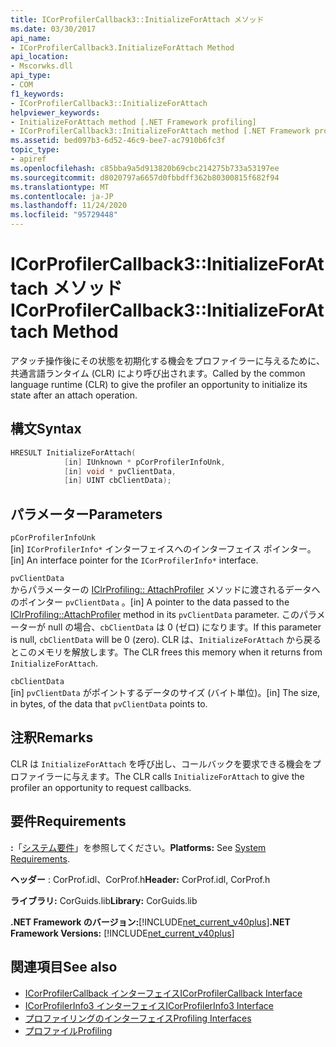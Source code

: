 ```yaml
---
title: ICorProfilerCallback3::InitializeForAttach メソッド
ms.date: 03/30/2017
api_name:
- ICorProfilerCallback3.InitializeForAttach Method
api_location:
- Mscorwks.dll
api_type:
- COM
f1_keywords:
- ICorProfilerCallback3::InitializeForAttach
helpviewer_keywords:
- InitializeForAttach method [.NET Framework profiling]
- ICorProfilerCallback3::InitializeForAttach method [.NET Framework profiling]
ms.assetid: bed097b3-6d52-46c9-bee7-ac7910b6fc3f
topic_type:
- apiref
ms.openlocfilehash: c85bba9a5d913820b69cbc214275b733a53197ee
ms.sourcegitcommit: d8020797a6657d0fbbdff362b80300815f682f94
ms.translationtype: MT
ms.contentlocale: ja-JP
ms.lasthandoff: 11/24/2020
ms.locfileid: "95729448"
---
```

# <a name="icorprofilercallback3initializeforattach-method"></a><span data-ttu-id="56999-102">ICorProfilerCallback3::InitializeForAttach メソッド</span><span class="sxs-lookup"><span data-stu-id="56999-102">ICorProfilerCallback3::InitializeForAttach Method</span></span>

<span data-ttu-id="56999-103">アタッチ操作後にその状態を初期化する機会をプロファイラーに与えるために、共通言語ランタイム (CLR) により呼び出されます。</span><span class="sxs-lookup"><span data-stu-id="56999-103">Called by the common language runtime (CLR) to give the profiler an opportunity to initialize its state after an attach operation.</span></span>  
  
## <a name="syntax"></a><span data-ttu-id="56999-104">構文</span><span class="sxs-lookup"><span data-stu-id="56999-104">Syntax</span></span>  
  
```cpp  
HRESULT InitializeForAttach(  
            [in] IUnknown * pCorProfilerInfoUnk,  
            [in] void * pvClientData,  
            [in] UINT cbClientData);  
```  
  
## <a name="parameters"></a><span data-ttu-id="56999-105">パラメーター</span><span class="sxs-lookup"><span data-stu-id="56999-105">Parameters</span></span>  

 `pCorProfilerInfoUnk`  
 <span data-ttu-id="56999-106">[in] `ICorProfilerInfo*` インターフェイスへのインターフェイス ポインター。</span><span class="sxs-lookup"><span data-stu-id="56999-106">[in] An interface pointer for the `ICorProfilerInfo*` interface.</span></span>  
  
 `pvClientData`  
 <span data-ttu-id="56999-107">からパラメーターの [IClrProfiling:: AttachProfiler](iclrprofiling-attachprofiler-method.md) メソッドに渡されるデータへのポインター `pvClientData` 。</span><span class="sxs-lookup"><span data-stu-id="56999-107">[in] A pointer to the data passed to the [IClrProfiling::AttachProfiler](iclrprofiling-attachprofiler-method.md) method in its `pvClientData` parameter.</span></span> <span data-ttu-id="56999-108">このパラメーターが null の場合、`cbClientData` は 0 (ゼロ) になります。</span><span class="sxs-lookup"><span data-stu-id="56999-108">If this parameter is null, `cbClientData` will be 0 (zero).</span></span> <span data-ttu-id="56999-109">CLR は、`InitializeForAttach` から戻るとこのメモリを解放します。</span><span class="sxs-lookup"><span data-stu-id="56999-109">The CLR frees this memory when it returns from `InitializeForAttach`.</span></span>  
  
 `cbClientData`  
 <span data-ttu-id="56999-110">[in] `pvClientData` がポイントするデータのサイズ (バイト単位)。</span><span class="sxs-lookup"><span data-stu-id="56999-110">[in] The size, in bytes, of the data that `pvClientData` points to.</span></span>  
  
## <a name="remarks"></a><span data-ttu-id="56999-111">注釈</span><span class="sxs-lookup"><span data-stu-id="56999-111">Remarks</span></span>  

 <span data-ttu-id="56999-112">CLR は `InitializeForAttach` を呼び出し、コールバックを要求できる機会をプロファイラーに与えます。</span><span class="sxs-lookup"><span data-stu-id="56999-112">The CLR calls `InitializeForAttach` to give the profiler an opportunity to request callbacks.</span></span>  
  
## <a name="requirements"></a><span data-ttu-id="56999-113">要件</span><span class="sxs-lookup"><span data-stu-id="56999-113">Requirements</span></span>  

 <span data-ttu-id="56999-114">**:**「[システム要件](../../get-started/system-requirements.md)」を参照してください。</span><span class="sxs-lookup"><span data-stu-id="56999-114">**Platforms:** See [System Requirements](../../get-started/system-requirements.md).</span></span>  
  
 <span data-ttu-id="56999-115">**ヘッダー** : CorProf.idl、CorProf.h</span><span class="sxs-lookup"><span data-stu-id="56999-115">**Header:** CorProf.idl, CorProf.h</span></span>  
  
 <span data-ttu-id="56999-116">**ライブラリ:** CorGuids.lib</span><span class="sxs-lookup"><span data-stu-id="56999-116">**Library:** CorGuids.lib</span></span>  
  
 <span data-ttu-id="56999-117">**.NET Framework のバージョン:**[!INCLUDE[net_current_v40plus](../../../../includes/net-current-v40plus-md.md)]</span><span class="sxs-lookup"><span data-stu-id="56999-117">**.NET Framework Versions:** [!INCLUDE[net_current_v40plus](../../../../includes/net-current-v40plus-md.md)]</span></span>  
  
## <a name="see-also"></a><span data-ttu-id="56999-118">関連項目</span><span class="sxs-lookup"><span data-stu-id="56999-118">See also</span></span>

- [<span data-ttu-id="56999-119">ICorProfilerCallback インターフェイス</span><span class="sxs-lookup"><span data-stu-id="56999-119">ICorProfilerCallback Interface</span></span>](icorprofilercallback-interface.md)
- [<span data-ttu-id="56999-120">ICorProfilerInfo3 インターフェイス</span><span class="sxs-lookup"><span data-stu-id="56999-120">ICorProfilerInfo3 Interface</span></span>](icorprofilerinfo3-interface.md)
- [<span data-ttu-id="56999-121">プロファイリングのインターフェイス</span><span class="sxs-lookup"><span data-stu-id="56999-121">Profiling Interfaces</span></span>](profiling-interfaces.md)
- [<span data-ttu-id="56999-122">プロファイル</span><span class="sxs-lookup"><span data-stu-id="56999-122">Profiling</span></span>](index.md)
